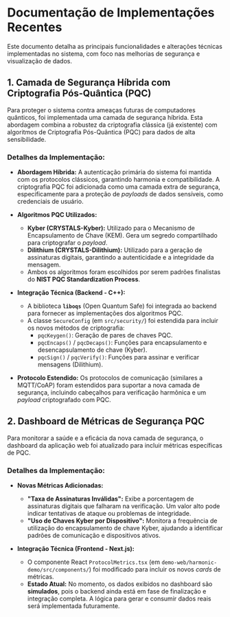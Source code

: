# Documentação de Implementações Recentes

Este documento detalha as principais funcionalidades e alterações técnicas implementadas no sistema, com foco nas melhorias de segurança e visualização de dados.

## 1. Camada de Segurança Híbrida com Criptografia Pós-Quântica (PQC)

Para proteger o sistema contra ameaças futuras de computadores quânticos, foi implementada uma camada de segurança híbrida. Esta abordagem combina a robustez da criptografia clássica (já existente) com algoritmos de Criptografia Pós-Quântica (PQC) para dados de alta sensibilidade.

### Detalhes da Implementação:

- **Abordagem Híbrida:** A autenticação primária do sistema foi mantida com os protocolos clássicos, garantindo harmonia e compatibilidade. A criptografia PQC foi adicionada como uma camada extra de segurança, especificamente para a proteção de *payloads* de dados sensíveis, como credenciais de usuário.

- **Algoritmos PQC Utilizados:**
  - **Kyber (CRYSTALS-Kyber):** Utilizado para o Mecanismo de Encapsulamento de Chave (KEM). Gera um segredo compartilhado para criptografar o *payload*.
  - **Dilithium (CRYSTALS-Dilithium):** Utilizado para a geração de assinaturas digitais, garantindo a autenticidade e a integridade da mensagem.
  - Ambos os algoritmos foram escolhidos por serem padrões finalistas do **NIST PQC Standardization Process**.

- **Integração Técnica (Backend - C++):**
  - A biblioteca **`liboqs`** (Open Quantum Safe) foi integrada ao backend para fornecer as implementações dos algoritmos PQC.
  - A classe `SecureConfig` (em `src/security/`) foi estendida para incluir os novos métodos de criptografia:
    - `pqcKeygen()`: Geração de pares de chaves PQC.
    - `pqcEncaps()` / `pqcDecaps()`: Funções para encapsulamento e desencapsulamento de chave (Kyber).
    - `pqcSign()` / `pqcVerify()`: Funções para assinar e verificar mensagens (Dilithium).

- **Protocolo Estendido:** Os protocolos de comunicação (similares a MQTT/CoAP) foram estendidos para suportar a nova camada de segurança, incluindo cabeçalhos para verificação harmônica e um *payload* criptografado com PQC.

## 2. Dashboard de Métricas de Segurança PQC

Para monitorar a saúde e a eficácia da nova camada de segurança, o dashboard da aplicação web foi atualizado para incluir métricas específicas de PQC.

### Detalhes da Implementação:

- **Novas Métricas Adicionadas:**
  - **"Taxa de Assinaturas Inválidas":** Exibe a porcentagem de assinaturas digitais que falharam na verificação. Um valor alto pode indicar tentativas de ataque ou problemas de integridade.
  - **"Uso de Chaves Kyber por Dispositivo":** Monitora a frequência de utilização do encapsulamento de chave Kyber, ajudando a identificar padrões de comunicação e dispositivos ativos.

- **Integração Técnica (Frontend - Next.js):**
  - O componente React `ProtocolMetrics.tsx` (em `demo-web/harmonic-demo/src/components/`) foi modificado para incluir os novos *cards* de métricas.
  - **Estado Atual:** No momento, os dados exibidos no dashboard são **simulados**, pois o backend ainda está em fase de finalização e integração completa. A lógica para gerar e consumir dados reais será implementada futuramente.
